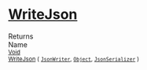 # [WriteJson](./DistanceFunctionJsonConverter-100664046.md)


Returns<img width=500/>Name
<br>
<sub>[Void](https://docs.microsoft.com/en-us/dotnet/api/System.Void)</sub><img width=500/><sub>[WriteJson](./DistanceFunctionJsonConverter-100664046.md) ( [`JsonWriter`](./DistanceFunctionJsonConverter-100664046.md), [`Object`](https://docs.microsoft.com/en-us/dotnet/api/System.Object), [`JsonSerializer`](./DistanceFunctionJsonConverter-100664046.md) )</sub><br>


